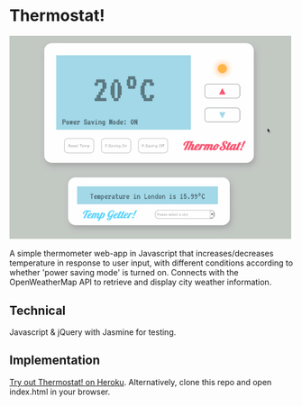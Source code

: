 # Thermostat!

<img src="./img/thermostat.gif" width="500">

A simple thermometer web-app in Javascript that increases/decreases temperature in response to user input, with different conditions according to whether 'power saving mode' is turned on. Connects with the OpenWeatherMap API to retrieve and display city weather information.

## Technical

Javascript & jQuery with Jasmine for testing.

## Implementation

[Try out Thermostat! on Heroku](https://archmagos-thermostat.herokuapp.com/). Alternatively, clone this repo and open index.html in your browser.
